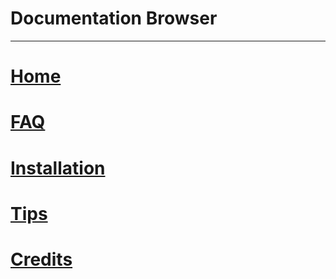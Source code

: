 # Documentation Browser
---

# [Home](../index.html)
# [FAQ](/docs/FAQ.html)
# [Installation](/docs/Installation.html)
# [Tips](/docs/Tips.html)
# [Credits](/docs/Credits.html)
